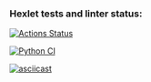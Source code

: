 ### Hexlet tests and linter status:
[![Actions Status](https://github.com/TarakanovAndrey/python-project-50/workflows/hexlet-check/badge.svg)](https://github.com/TarakanovAndrey/python-project-50/actions)  

[![Python CI](https://github.com/TarakanovAndrey/python-project-50/actions/workflows/tarakanov-check.yml/badge.svg)](https://github.com/TarakanovAndrey/python-project-50/actions/workflows/tarakanov-check.yml)  

[![asciicast](https://asciinema.org/a/vF8hqUTmeIzFBR7iamowhLv1S.svg)](https://asciinema.org/a/vF8hqUTmeIzFBR7iamowhLv1S)  

